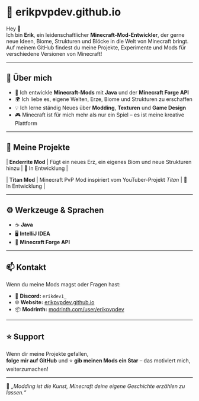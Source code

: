 # 🧱 **erikpvpdev.github.io**

Hey 👋  
Ich bin **Erik**, ein leidenschaftlicher **Minecraft-Mod-Entwickler**, der gerne neue Ideen, Biome, Strukturen und Blöcke in die Welt von Minecraft bringt.  
Auf meinem GitHub findest du meine Projekte, Experimente und Mods für verschiedene Versionen von Minecraft!

---

## 🧩 Über mich
- 🔨 Ich entwickle **Minecraft-Mods** mit **Java** und der **Minecraft Forge API**  
- 🌍 Ich liebe es, eigene Welten, Erze, Biome und Strukturen zu erschaffen  
- 💡 Ich lerne ständig Neues über **Modding**, **Texturen** und **Game Design**  
- 🎮 Minecraft ist für mich mehr als nur ein Spiel – es ist meine kreative Plattform  

---

## 🚀 Meine Projekte

| **Enderrite Mod** | Fügt ein neues Erz, ein eigenes Biom und neue Strukturen hinzu | 🔧 In Entwicklung |

| **Titan Mod** | Minecraft PvP Mod inspiriert vom YouTuber-Projekt *Titan* | 🔧 In Entwicklung |

---

## ⚙️ Werkzeuge & Sprachen
- ☕ **Java**  
- 🖥️ **IntelliJ IDEA**  
- 🧰 **Minecraft Forge API**

---

## 📫 Kontakt
Wenn du meine Mods magst oder Fragen hast:

- 💬 **Discord:** `erikdev1_`  
- 🌐 **Website:** [erikpvpdev.github.io](https://erikpvpdev.github.io)  
- 📦 **Modrinth:** [modrinth.com/user/erikpvpdev](https://modrinth.com/user/erikpvpdev)

---

## ⭐ Support
Wenn dir meine Projekte gefallen,  
**folge mir auf GitHub** und ⭐ **gib meinen Mods ein Star** – das motiviert mich, weiterzumachen!

---

🧠 *„Modding ist die Kunst, Minecraft deine eigene Geschichte erzählen zu lassen.“*
